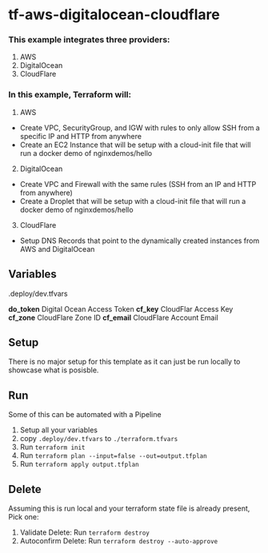 # tf-aws-digitalocean-cloudflare

### This example integrates three providers:

1. AWS
2. DigitalOcean
3. CloudFlare

### In this example, Terraform will:

1. AWS
* Create VPC, SecurityGroup, and IGW with rules to only allow SSH from a specific IP and HTTP from anywhere
* Create an EC2 Instance that will be setup with a cloud-init file that will run a docker demo of nginxdemos/hello

2. DigitalOcean
* Create VPC and Firewall with the same rules (SSH from an IP and HTTP from anywhere)
* Create a Droplet that will be setup with a cloud-init file that will run a docker demo of nginxdemos/hello

3. CloudFlare
* Setup DNS Records that point to the dynamically created instances from AWS and DigitalOcean

## Variables

.deploy/dev.tfvars

**do_token** Digital Ocean Access Token
**cf_key** CloudFlar Access Key
**cf_zone** CloudFlare Zone ID
**cf_email** CloudFlare Account Email

## Setup

There is no major setup for this template as it can just be run locally to showcase what is posisble.

## Run

Some of this can be automated with a Pipeline
1. Setup all your variables
2. copy `.deploy/dev.tfvars` to `./terraform.tfvars`
3. Run `terraform init`
4. Run `terraform plan --input=false --out=output.tfplan`
5. Run `terraform apply output.tfplan`

## Delete

Assuming this is run local and your terraform state file is already present, Pick one:
1. Validate Delete: Run `terraform destroy`
2. Autoconfirm Delete: Run `terraform destroy --auto-approve`
